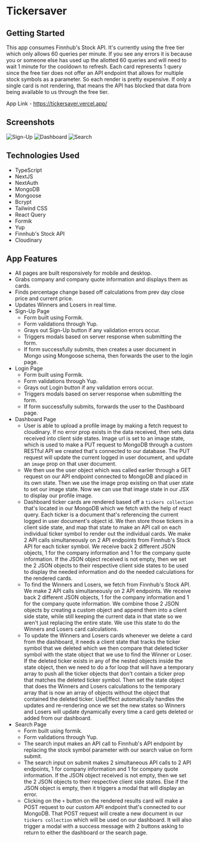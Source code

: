 # Tickersaver

## Getting Started

This app consumes Finnhub's Stock API. It's currently using the free tier which only allows 60 queries per minute. If you see any errors it is because you or someone else has used up the allotted 60 queries and will need to wait 1 minute for the cooldown to refresh. Each card represents 1 query since the free tier does not offer an API endpoint that allows for multiple stock symbols as a parameter. So each render is pretty expensive. If only a single card is not rendering, that means the API has blocked that data from being available to us through the free tier.

App Link - https://tickersaver.vercel.app/

## Screenshots

![Sign-Up](https://i.imgur.com/6K6UT3W.png)
![Dashboard](https://i.imgur.com/zpLvC8a.png)
![Search](https://i.imgur.com/NhsCR5Q.png)

## Technologies Used

- TypeScript
- NextJS
- NextAuth
- MongoDB
- Mongoose
- Bcrypt
- Tailwind CSS
- React Query
- Formik
- Yup
- Finnhub's Stock API
- Cloudinary

## App Features

- All pages are built responsively for mobile and desktop.
- Grabs company and company quote information and displays them as cards.
- Finds percentage change based off calculations from prev day close price and current price.
- Updates Winners and Losers in real time.
- Sign-Up Page
  - Form built using Formik.
  - Form validations through Yup.
  - Grays out Sign-Up button if any validation errors occur.
  - Triggers modals based on server response when submitting the form.
  - If form successfully submits, then creates a user document in Mongo using Mongoose schema, then forwards the user to the login page.
- Login Page
  - Form built using Formik.
  - Form validations through Yup.
  - Grays out Login button if any validation errors occur.
  - Triggers modals based on server response when submitting the form.
  - If form successfully submits, forwards the user to the Dashboard page.
- Dashboard Page
  - User is able to upload a profile image by making a fetch request to cloudinary. If no error prop exists in the data received, then sets data received into client side states. Image url is set to an image state, which is used to make a PUT request to MongoDB through a custom RESTful API we created that's connected to our database. The PUT request will update the current logged in user document, and update an `image` prop on that user document.
  - We then use the user object which was called earlier through a GET request on our API endpoint connected to MongoDB and placed in its own state. Then we use the image prop existing on that user state to set our image state. Now we can use that image state in our JSX to display our profile image.
  - Dashboard ticker cards are rendered based off a `tickers collection` that's located in our MongoDB which we fetch with the help of react query. Each ticker is a document that's referencing the current logged in user document's object id. We then store those tickers in a client side state, and map that state to make an API call on each individual ticker symbol to render out the individual cards. We make 2 API calls simultaneously on 2 API endpoints from Finnhub's Stock API for each ticker symbol. We receive back 2 different JSON objects, 1 for the company information and 1 for the company quote information. If the JSON object received is not empty, then we set the 2 JSON objects to their respective client side states to be used to display the needed information and do the needed calculations for the rendered cards.
  - To find the Winners and Losers, we fetch from Finnhub's Stock API. We make 2 API calls simultaneously on 2 API endpoints. We receive back 2 different JSON objects, 1 for the company information and 1 for the company quote information. We combine those 2 JSON objects by creating a custom object and append them into a client side state, while still keeping the current data in that state so we aren't just replacing the entire state. We use this state to do the Winners and Losers card calculations.
  - To update the Winners and Losers cards whenever we delete a card from the dashboard, it needs a client state that tracks the ticker symbol that we deleted which we then compare that deleted ticker symbol with the state object that we use to find the Winner or Loser. If the deleted ticker exists in any of the nested objects inside the state object, then we need to do a for loop that will have a temporary array to push all the ticker objects that don't contain a ticker prop that matches the deleted ticker symbol. Then set the state object that does the Winners and Losers calculations to the temporary array that is now an array of objects without the object that contained the deleted ticker. UseEffect automatically handles the updates and re-rendering once we set the new states so Winners and Losers will update dynamically every time a card gets deleted or added from our dashboard.
- Search Page
  - Form built using formik.
  - Form validations through Yup.
  - The search input makes an API call to Finnhub's API endpoint by replacing the stock symbol parameter with our search value on form submit.
  - The search input on submit makes 2 simultaneous API calls to 2 API endpoints, 1 for company information and 1 for company quote information. If the JSON object received is not empty, then we set the 2 JSON objects to their respective client side states. Else if the JSON object is empty, then it triggers a modal that will display an error.
  - Clicking on the `+` button on the rendered results card will make a POST request to our custom API endpoint that's connected to our MongoDB. That POST request will create a new document in our `tickers collection` which will be used on our dashboard. It will also trigger a modal with a success message with 2 buttons asking to return to either the dashboard or the search page.
